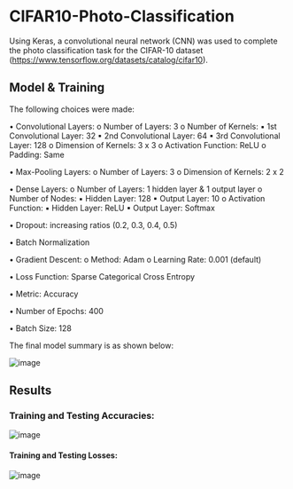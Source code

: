# CIFAR10-Photo-Classification

Using Keras, a convolutional neural network (CNN) was used to complete the photo classification task for the CIFAR-10 dataset (https://www.tensorflow.org/datasets/catalog/cifar10).

## Model & Training
The following choices were made:

• Convolutional Layers:
  o Number of Layers: 3
  o Number of Kernels:
    ▪ 1st Convolutional Layer: 32
    ▪ 2nd Convolutional Layer: 64
    ▪ 3rd Convolutional Layer: 128
  o Dimension of Kernels: 3 x 3
  o Activation Function: ReLU
  o Padding: Same

• Max-Pooling Layers:
  o Number of Layers: 3
  o Dimension of Kernels: 2 x 2

• Dense Layers:
  o Number of Layers: 1 hidden layer & 1 output layer
  o Number of Nodes:
    ▪ Hidden Layer: 128
    ▪ Output Layer: 10
  o Activation Function:
    ▪ Hidden Layer: ReLU
    ▪ Output Layer: Softmax

• Dropout: increasing ratios (0.2, 0.3, 0.4, 0.5)

• Batch Normalization

• Gradient Descent:
  o Method: Adam 
  o Learning Rate: 0.001 (default)

• Loss Function: Sparse Categorical Cross Entropy

• Metric: Accuracy

• Number of Epochs: 400

• Batch Size: 128

The final model summary is as shown below:

![image](https://user-images.githubusercontent.com/25527107/196992099-2f4e9d8c-9f97-4c77-af88-7ecd0969a2fc.png)

## Results
### Training and Testing Accuracies:

![image](https://user-images.githubusercontent.com/25527107/196992263-f29bb364-a76a-4dae-9ab4-04464b79126e.png)

#### Training and Testing Losses:

![image](https://user-images.githubusercontent.com/25527107/196992325-63b62f72-1622-4819-80ce-64028f08e9da.png)
